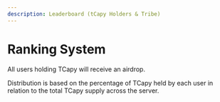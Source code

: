 ```yaml
---
description: Leaderboard (tCapy Holders & Tribe)
---
```


# Ranking System

All users holding TCapy will receive an airdrop.

Distribution is based on the percentage of TCapy held by each user in relation to the total TCapy supply across the server.
